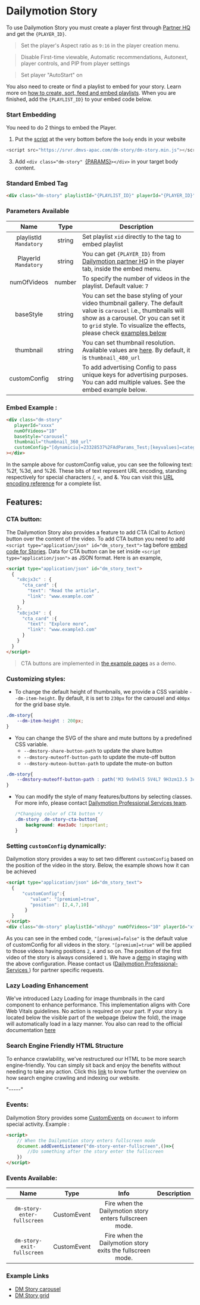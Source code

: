 # Dailymotion Story

To use Dailymotion Story you must create a player first through [Partner HQ](https://www.dailymotion.com/partner/x1wzpns/embed/players) and get the `{PLAYER_ID}`.
> Set the player's Aspect ratio as `9:16` in the player creation menu.

> Disable First-time viewable, Automatic recommendations, Autonext, player controls, and PIP from player settings

> Set player "AutoStart" on

You also need to create or find a playlist to embed for your story. Learn more on [how to create, sort, feed and embed playlists](https://faq.dailymotion.com/hc/en-us/sections/360003674799-Playlist). When you are finished, add the `{PLAYLIST_ID}` to your embed code below.

### Start Embedding

You need to do 2 things to embed the Player.

1. Put the [script](https://srvr.dmvs-apac.com/dm-story/dm-story.min.js) at the very bottom before the `body` ends in your website
```js
<script src="https://srvr.dmvs-apac.com/dm-story/dm-story.min.js"></script>
```
3. Add `<div class="dm-story" `[{PARAMS}](#parameters-available)`></div>` in your target body content.


### Standard Embed Tag

```html
<div class="dm-story" playlistId="{PLAYLIST_ID}" playerId="{PLAYER_ID}" ></div>
```

### Parameters Available

| Name | Type | Description |
| :---: | :---: | --- |
| playlistId <br /> `Mandatory` | string | Set playlist `xid` directly to the tag to embed playlist|
| PlayerId <br /> `Mandatory` | string | You can get `{PLAYER_ID}` from [Dailymotion partner HQ](https://www.dailymotion.com/partner/embed/players) in the player tab, inside the embed menu. |
| numOfVideos | number | To specify the number of videos in the playlist. Default value: `7` |
| baseStyle | string | You can set the base styling of your video thumbnail gallery. The default value is `carousel`  i.e., thumbnails will show as a carousel. Or you can set it to `grid` style. To visualize the effects, please check [examples below](#example-links)|
| thumbnail | string | You can set thumbnail resolution. Available values are [here](https://developers.dailymotion.com/api/#playlist-thumbnail_60_url-field). By default, it is `thumbnail_480_url`|
| customConfig | string | To add advertising Config to pass unique keys for advertising purposes. You can add multiple values. See the embed example below. |

### Embed Example :
```html
<div class="dm-story"
   playerId="xxxx"
   numOfVideos="10"
   baseStyle="carousel"
   thumbnail="thumbnail_360_url"
   customConfig="[dynamiciu]=23328537%2FAdParams_Test;[keyvalues]=category%3Dsports%26section%3Dvideo"
></div>
```
In the sample above for customConfig value, you can see the following text: %2f, %3d, and %26. These bits of text represent URL encoding, standing respectively for special characters /, =, and &. You can visit this [URL encoding reference]([url](https://www.w3schools.com/tags/ref_urlencode.ASP)) for a complete list.

## Features:

### CTA button:
The Dailymotion Story also provides a feature to add CTA (Call to Action) button over the content of the video. To add CTA button you need to add `<script type="application/json" id="dm_story_text">` tag before [embed code for Stories](#start-embedding). Data for CTA button can be set inside `<script type="application/json">` as JSON format. Here is an example,
```html
<script type="application/json" id="dm_story_text">
  {
    "x8cjx3c" : {
      "cta_card" :{
        "text": "Read the article",
        "link": "www.example.com"
      }
    },
    "x8cjx34" : {
      "cta_card" :{
        "text": "Explore more",
        "link": "www.example3.com"
      }
    }
  }
</script>
```
> CTA buttons are implemented in [the example pages](#example-links) as a demo.

### Customizing styles:
- To change the default height of thumbnails, we provide a CSS variable `--dm-item-height`. By default, it is set to `230px` for the carousel and `400px` for the grid base style.
```css
.dm-story{
    --dm-item-height : 200px;
}
```

- You can change the SVG of the share and mute buttons by a predefined CSS variable.
    - `--dmstory-share-button-path` to update the share button
    - `--dmstory-muteoff-button-path` to update the mute-off button
    - `--dmstory-muteon-button-path` to update the mute-on button
```css
.dm-story{
    --dmstory-muteoff-button-path : path('M3 9v6h4l5 5V4L7 9H3zm13.5 3c0-1.77-1.02-3.29-2.5-4.03v8.05c1.48-.73 2.5-2.25 2.5-4.02zM14 3.23v2.06c2.89.86 5 3.54 5 6.71s-2.11 5.85-5 6.71v2.06c4.01-.91 7-4.49 7-8.77s-2.99-7.86-7-8.77z');
}
```
- You can modify the style of many features/buttons by selecting classes. For more info, please contact [Dailymotion Professional Services team](mailto:professional-services@dailymotion.com).
   ```css
   /*Changing color of CTA button */
   .dm-story .dm-story-cta-button{
       background: #ae3a0c !important;
   }
   ```

### Setting `customConfig` dynamically: 
Dailymotion story provides a way to set two different `customConfig` based on the position of the video in the story. Below, the example shows how it can be achieved
```html
<script type="application/json" id="dm_story_text">
  {
      "customConfig":{
         "value": "[premium]=true",
         "position": [2,4,7,10]
       }
  }
</script>
<div class="dm-story" playlistId="x6hzyp" numOfVideos="10" playerId="xfgl5" customConfig="[premium]=false"></div> 
```
As you can see in the embed code, `"[premium]=false"` is the default value of customConfig for all videos in the story. `"[premium]=true"` will be applied to those videos having positions `2`, `4` and so on. The position of the first video of the story is always considered `1`.
We have a [demo](https://staging.dmvs-apac.com/dmStory/lab/carousel_adtest.html) in staging with the above configuration. Please contact us ([Dailymotion Professional-Services
](mailto:professional-services@dailymotion.com)) for partner specific requests.


### Lazy Loading Enhancement

We've introduced Lazy Loading for image thumbnails in the card component to enhance performance. This implementation aligns with Core Web Vitals guidelines. No action is required on your part. If your story is located below the visible part of the webpage (below the fold), the image will automatically load in a lazy manner. You also can read to the official documentation [here](https://developer.chrome.com/docs/lighthouse/performance/offscreen-images/)


### Search Engine Friendly HTML Structure

To enhance crawlability, we've restructured our HTML to be more search engine-friendly. You can simply sit back and enjoy the benefits without needing to take any action. Click this [link](https://developers.google.com/search/docs/crawling-indexing) to know further the overview on how search engine crawling and indexing our website.

"-----"

### Events:

Dailymotion Story provides some [CustomEvents](https://developer.mozilla.org/en-US/docs/Web/API/CustomEvent) on `document` to inform special activity.
Example : 
```html
<script>
    // When the Dailymotion story enters fullscreen mode
    document.addEventListener("dm-story-enter-fullscreen",()=>{
        //Do something after the story enter the fullscreen
    })
</script>
```

### Events Available: 

| Name | Type | Info | Description |
| :---: | :---: | :---: |--- |
| `dm-story-enter-fullscreen` | CustomEvent | Fire when the Dailymotion story enters fullscreen mode. |
| `dm-story-exit-fullscreen` | CustomEvent | Fire when the Dailymotion story exits the fullscreen mode. |

### Example Links
- [DM Story carousel](https://dmvs-apac.github.io/dynamic-preview/examples/dm_story/carousel.html)
- [DM Story grid](https://dmvs-apac.github.io/dynamic-preview/examples/dm_story/grid.html)
